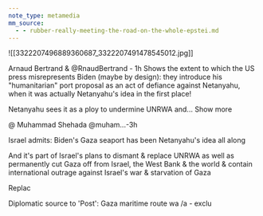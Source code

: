 ```yaml
---
note_type: metamedia
mm_source:
  - - rubber-really-meeting-the-road-on-the-whole-epstei.md
---
```


![[3322207496889360687_3322207491478545012.jpg]]

Arnaud Bertrand & @RnaudBertrand - 1h
Shows the extent to which the US press
misrepresents Biden (maybe by design): they
introduce his "humanitarian" port proposal as
an act of defiance against Netanyahu, when it
was actually Netanyahu's idea in the first
place!

Netanyahu sees it as a ploy to undermine
UNRWA and... Show more

@ Muhammad Shehada @muham...-3h

Israel admits: Biden's Gaza seaport has
been Netanyahu's idea all along

And it's part of Israel's plans to dismant &
replace UNRWA as well as permanently cut
Gaza off from Israel, the West Bank & the
world & contain international outrage
against Israel's war & starvation of Gaza

Replac

Diplomatic source to 'Post': Gaza maritime
route wa /a - exclu

